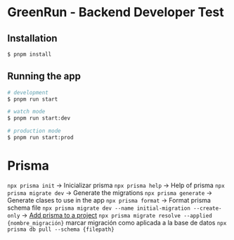 # GreenRun - Backend Developer Test

## Installation

```bash
$ pnpm install
```

## Running the app

```bash
# development
$ pnpm run start

# watch mode
$ pnpm run start:dev

# production mode
$ pnpm run start:prod
```

# Prisma

`npx prisma init` -> Inicializar prisma
`npx prisma help` -> Help of prisma
`npx prisma migrate dev` -> Generate the migrations
`npx prisma generate` -> Generate clases to use in the app
`npx prisma format` -> Format prisma schema file
`npx prisma migrate dev --name initial-migration --create-only` -> [Add prisma to a project](https://www.prisma.io/docs/guides/database/developing-with-prisma-migrate/add-prisma-migrate-to-a-project)
`npx prisma migrate resolve --applied {nombre_migración}` marcar migración como aplicada a la base de datos
`npx prisma db pull --schema {filepath}`

